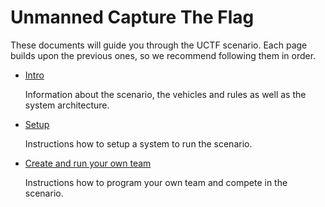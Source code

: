 # Unmanned Capture The Flag

These documents will guide you through the UCTF scenario.
Each page builds upon the previous ones, so we recommend following them in order.

* [Intro](intro/readme.md)

  Information about the scenario, the vehicles and rules as well as the system architecture.

* [Setup](setup/readme.md)

  Instructions how to setup a system to run the scenario.

* [Create and run your own team](custom_team/readme.md)

  Instructions how to program your own team and compete in the scenario.
